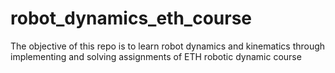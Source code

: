 # robot_dynamics_eth_course
The objective of this repo is to learn robot dynamics and kinematics through implementing and solving assignments of ETH robotic dynamic course
